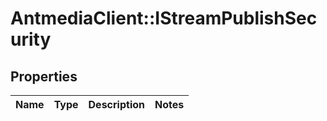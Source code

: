 # AntmediaClient::IStreamPublishSecurity

## Properties
Name | Type | Description | Notes
------------ | ------------- | ------------- | -------------


